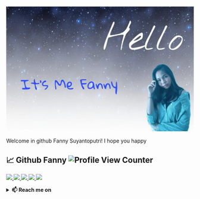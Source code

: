 <!-- Banner -->
![back Banner](./back.jpg)
<!-- End of Banner -->
<!-- About me -->
Welcome in github Fanny Suyantoputri!
I hope you happy 
<!-- End of About me -->
<!-- Github Statistics -->
## 📈 Github Fanny  ![Profile View Counter](https://komarev.com/ghpvc/?username=FannySynt&color=green)
<p align="left">
<a href="https://github.com/FannySynt">
  <img width="60%" src="https://github-readme-stats-eight-theta.vercel.app/api?username=FannySynt&show_icons=true&theme=purple&include_all_commits=true&count_private=true&icon_color=FFFFFF&bg_color=000000"/>
  <img width="38%" src="https://github-readme-stats-eight-theta.vercel.app/api/top-langs/?username=FannySynt&layout=compact&langs_count=10&theme=purple&bg_color=000000"/>
  <img width="54%" src="https://github-readme-streak-stats.herokuapp.com/?user=FannySynt&theme=highcontrast&fire=ffffff&ring=ffffff&border=ffffff&currStreakLabel=ffffff"/>
  <img width="44%" src="https://github-profile-trophy.vercel.app/?username=FannySynt&theme=onestar&column=4&margin-w=10&margin-h=10"/>
  <img width="99%" src="https://activity-graph.herokuapp.com/graph?username=FannySynt&theme=react-purple&bg_color=000000&color=FFFFFF"/>
</a>
</p>

<!-- tools stack -->

<details>
  <summary><b>📫 Reach me on</b></summary>

  [![Instagram](https://img.shields.io/badge/Instagram-E4405F?style=for-the-badge&logo=instagram&logoColor=white)](https://instagram.com/fanny.synt/)
</details>

<!-- end of tools stack -->

